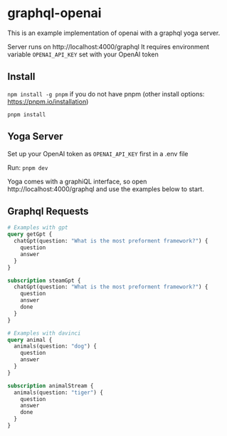 # graphql-openai

This is an example implementation of openai with a graphql yoga server.

Server runs on http://localhost:4000/graphql
It requires environment variable `OPENAI_API_KEY` set with your OpenAI token

## Install
`npm install -g pnpm` if you do not have pnpm (other install options: https://pnpm.io/installation)

`pnpm install`

## Yoga Server

Set up your OpenAI token as `OPENAI_API_KEY` first in a .env file

Run:
`pnpm dev`

Yoga comes with a graphiQL interface, so open http://localhost:4000/graphql and use the examples below to start.

## Graphql Requests

```graphql
# Examples with gpt
query getGpt {
  chatGpt(question: "What is the most preforment framework?") {
    question
    answer
  }
}

subscription steamGpt {
  chatGpt(question: "What is the most preforment framework?") {
    question
    answer
    done
  }
}

# Examples with davinci
query animal {
  animals(question: "dog") {
    question
    answer
  }
}

subscription animalStream {
  animals(question: "tiger") {
    question
    answer
    done
  }
}
```
